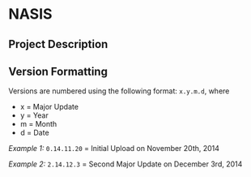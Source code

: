 # NASIS

## Project Description

## Version Formatting
Versions are numbered using the following format: `x.y.m.d`, where 
 * x = Major Update
 * y = Year
 * m = Month
 * d = Date

 _Example 1:_
 `0.14.11.20` = Initial Upload on November 20th, 2014

 _Example 2:_
 `2.14.12.3` = Second Major Update on December 3rd, 2014
 
